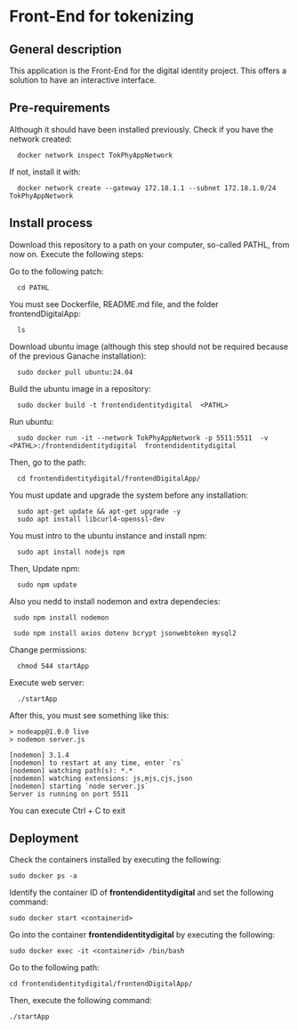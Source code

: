 # Front-End for tokenizing
## General description
  This application is the Front-End for the digital identity project. This offers a solution to have an interactive interface.

## Pre-requirements
  Although it should have been installed previously. Check if you have the network created:

    
      docker network inspect TokPhyAppNetwork

  If not, install it with:

    
      docker network create --gateway 172.18.1.1 --subnet 172.18.1.0/24 TokPhyAppNetwork

 
## Install process
  Download this repository to a path on your computer, so-called PATHL, from now on.  Execute the following steps: 

  Go to the following patch:
      
      cd PATHL  
  You must see Dockerfile, README.md file, and the folder frontendDigitalApp:
      
      ls 
  Download ubuntu image (although this step should not be required because of the previous Ganache installation):
      
      sudo docker pull ubuntu:24.04
    
  Build the ubuntu image in a repository:
      
      sudo docker build -t frontendidentitydigital  <PATHL>

  Run ubuntu: 
      
      sudo docker run -it --network TokPhyAppNetwork -p 5511:5511  -v  <PATHL>:/frontendidentitydigital  frontendidentitydigital
      

  Then, go to the path:
      
      cd frontendidentitydigital/frontendDigitalApp/

  You must update and upgrade the system before any installation:

      sudo apt-get update && apt-get upgrade -y
      sudo apt install libcurl4-openssl-dev

  You must intro to the ubuntu instance and install npm:
      
      sudo apt install nodejs npm
  
  Then, Update npm:
      
      sudo npm update
  
  
  Also you nedd to install nodemon and extra dependecies:
      
     sudo npm install nodemon

     sudo npm install axios dotenv bcrypt jsonwebtoken mysql2

  Change permissions:
      
      chmod 544 startApp

  Execute web server:
      
      ./startApp
  
  After this, you must see something like this:
    
    > nodeapp@1.0.0 live
    > nodemon server.js

    [nodemon] 3.1.4
    [nodemon] to restart at any time, enter `rs`
    [nodemon] watching path(s): *.*
    [nodemon] watching extensions: js,mjs,cjs,json
    [nodemon] starting `node server.js`
    Server is running on port 5511
    

  You can execute Ctrl + C to exit

## Deployment
  
  Check the containers installed by executing the following:
    
    sudo docker ps -a

  Identify the container ID of **frontendidentitydigital** and set the following command:
    
    sudo docker start <containerid>

  Go into the container **frontendidentitydigital** by executing the following:
    
    sudo docker exec -it <containerid> /bin/bash

  Go to the following path:
    
    cd frontendidentitydigital/frontendDigitalApp/

  Then, execute the following command:
    
    ./startApp
